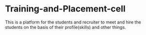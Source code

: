 # Training-and-Placement-cell
This is a platform for the students and recruiter to meet and hire the students on the basis of their profile(skills) and other things.
